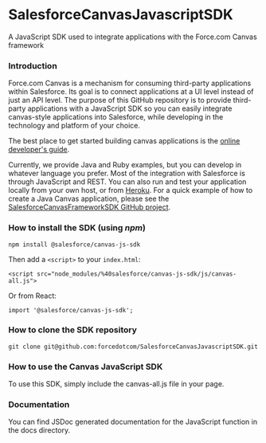 # SalesforceCanvasJavascriptSDK

A JavaScript SDK used to integrate applications with the Force.com Canvas framework

### Introduction

Force.com Canvas is a mechanism for consuming third-party applications within Salesforce. Its goal is to connect applications at a UI level instead of just an API level. The purpose of this GitHub repository is to provide third-party applications with a JavaScript SDK so you can easily integrate canvas-style applications into Salesforce, while developing in the technology and platform of your choice. 

The best place to get started building canvas applications is the [online developer's guide](http://www.salesforce.com/us/developer/docs/platform_connect/index.htm).

Currently, we provide Java and Ruby examples, but you can develop in whatever language you prefer. Most of the integration with Salesforce is through JavaScript and REST. You can also run and test your application locally from your own host, or from [Heroku](http://www.heroku.com/).  For a quick example of how to create a Java Canvas application, please see the [SalesforceCanvasFrameworkSDK GitHub project](https://github.com/forcedotcom/SalesforceCanvasFrameworkSDK).

### How to install the SDK (using _npm_)
 
    npm install @salesforce/canvas-js-sdk
 
Then add a `<script>` to your `index.html`:

    <script src="node_modules/%40salesforce/canvas-js-sdk/js/canvas-all.js">

Or from React:

    import '@salesforce/canvas-js-sdk';

### How to clone the SDK repository

    git clone git@github.com:forcedotcom/SalesforceCanvasJavascriptSDK.git

### How to use the Canvas JavaScript SDK

To use this SDK, simply include the canvas-all.js file in your page.

### Documentation
You can find JSDoc generated documentation for the JavaScript function in the docs directory.
